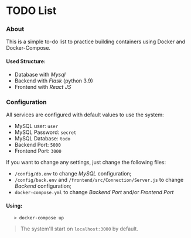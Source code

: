 # TODO List

### About

This is a simple to-do list to practice building containers using Docker and Docker-Compose.

#### Used Structure:
- Database with *Mysql*
- Backend with *Flask* (python 3.9)
- Frontend with *React JS*

### Configuration

All services are configured with default values to use the system:
- MySQL user: `user`
- MySQL Password: `secret`
- MySQL Database: `todo`
- Backend Port: `5000`
- Frontend Port: `3000`

If you want to change any settings, just change the following files:
- `/config/db.env` to change *MySQL* configuration;
- `/config/back.env` and `/frontend/src/Connection/Server.js` to change *Backend* configuration;
- `docker-compose.yml` to change *Backend Port* and/or *Frontend Port*

#### Using:

```
   > docker-compose up
```
> The system'll start on `localhost:3000` by default.
